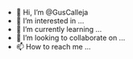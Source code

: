 - 👋 Hi, I’m @GusCalleja
- 👀 I’m interested in ...
- 🌱 I’m currently learning ...
- 💞️ I’m looking to collaborate on ...
- 📫 How to reach me ...

<!---
GusCalleja/GusCalleja is a ✨ special ✨ repository because its `README.md` (this file) appears on your GitHub profile.
You can click the Preview link to take a look at your changes.
--->
